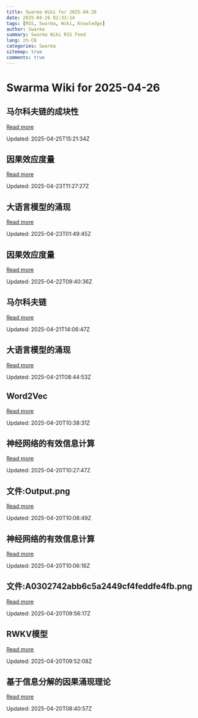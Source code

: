 ```yaml
---
title: Swarma Wiki for 2025-04-26
date: 2025-04-26 02:33:14
tags: [RSS, Swarma, Wiki, Knowledge]
author: Swarma
summary: Swarma Wiki RSS Feed
lang: zh-CN
categories: Swarma
sitemap: true
comments: true
---
```


# Swarma Wiki for 2025-04-26

## 马尔科夫链的成块性
[Read more](https://wiki.swarma.org/index.php?title=%E9%A9%AC%E5%B0%94%E7%A7%91%E5%A4%AB%E9%93%BE%E7%9A%84%E6%88%90%E5%9D%97%E6%80%A7&diff=43502&oldid=43341)

Updated: 2025-04-25T15:21:34Z

## 因果效应度量
[Read more](https://wiki.swarma.org/index.php?title=%E5%9B%A0%E6%9E%9C%E6%95%88%E5%BA%94%E5%BA%A6%E9%87%8F&diff=43498&oldid=43493)

Updated: 2025-04-23T11:27:27Z

## 大语言模型的涌现
[Read more](https://wiki.swarma.org/index.php?title=%E5%A4%A7%E8%AF%AD%E8%A8%80%E6%A8%A1%E5%9E%8B%E7%9A%84%E6%B6%8C%E7%8E%B0&diff=43494&oldid=43487)

Updated: 2025-04-23T01:49:45Z

## 因果效应度量
[Read more](https://wiki.swarma.org/index.php?title=%E5%9B%A0%E6%9E%9C%E6%95%88%E5%BA%94%E5%BA%A6%E9%87%8F&diff=43493&oldid=43438)

Updated: 2025-04-22T09:40:36Z

## 马尔科夫链
[Read more](https://wiki.swarma.org/index.php?title=%E9%A9%AC%E5%B0%94%E7%A7%91%E5%A4%AB%E9%93%BE&diff=43490&oldid=43413)

Updated: 2025-04-21T14:06:47Z

## 大语言模型的涌现
[Read more](https://wiki.swarma.org/index.php?title=%E5%A4%A7%E8%AF%AD%E8%A8%80%E6%A8%A1%E5%9E%8B%E7%9A%84%E6%B6%8C%E7%8E%B0&diff=43487&oldid=43446)

Updated: 2025-04-21T08:44:53Z

## Word2Vec
[Read more](https://wiki.swarma.org/index.php?title=Word2Vec&diff=43485&oldid=43419)

Updated: 2025-04-20T10:38:31Z

## 神经网络的有效信息计算
[Read more](https://wiki.swarma.org/index.php?title=%E7%A5%9E%E7%BB%8F%E7%BD%91%E7%BB%9C%E7%9A%84%E6%9C%89%E6%95%88%E4%BF%A1%E6%81%AF%E8%AE%A1%E7%AE%97&diff=43483&oldid=43475)

Updated: 2025-04-20T10:27:47Z

## 文件:Output.png
[Read more](https://wiki.swarma.org/index.php?title=%E6%96%87%E4%BB%B6:Output.png&diff=43476&oldid=0)

Updated: 2025-04-20T10:08:49Z

## 神经网络的有效信息计算
[Read more](https://wiki.swarma.org/index.php?title=%E7%A5%9E%E7%BB%8F%E7%BD%91%E7%BB%9C%E7%9A%84%E6%9C%89%E6%95%88%E4%BF%A1%E6%81%AF%E8%AE%A1%E7%AE%97&diff=43475&oldid=43213)

Updated: 2025-04-20T10:06:16Z

## 文件:A0302742abb6c5a2449cf4feddfe4fb.png
[Read more](https://wiki.swarma.org/index.php?title=%E6%96%87%E4%BB%B6:A0302742abb6c5a2449cf4feddfe4fb.png&diff=43473&oldid=0)

Updated: 2025-04-20T09:56:17Z

## RWKV模型
[Read more](https://wiki.swarma.org/index.php?title=RWKV%E6%A8%A1%E5%9E%8B&diff=43472&oldid=43388)

Updated: 2025-04-20T09:52:08Z

## 基于信息分解的因果涌现理论
[Read more](https://wiki.swarma.org/index.php?title=%E5%9F%BA%E4%BA%8E%E4%BF%A1%E6%81%AF%E5%88%86%E8%A7%A3%E7%9A%84%E5%9B%A0%E6%9E%9C%E6%B6%8C%E7%8E%B0%E7%90%86%E8%AE%BA&diff=43471&oldid=43451)

Updated: 2025-04-20T08:40:57Z

